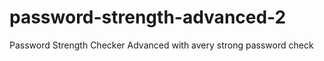 # password-strength-advanced-2
 Password Strength Checker Advanced with avery strong password check
